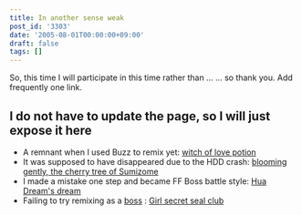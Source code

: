 ```yaml
---
title: In another sense weak
post_id: '3303'
date: '2005-08-01T00:00:00+09:00'
draft: false
tags: []
---
```


So, this time I will participate in this time rather than ... ... so thank you. Add frequently one link.

## I do not have to update the page, so I will just expose it here

*   A remnant when I used Buzz to remix yet: [witch of love potion](/filez/music/outtake/lp.mp3)
*   It was supposed to have disappeared due to the HDD crash: [blooming gently, the cherry tree of Sumizome](/filez/music/outtake/pcb.mp3)
*   I made a mistake one step and became FF Boss battle style: [Hua Dream's dream](/filez/music/outtake/k2.mp3)
*   Failing to try remixing as a [boss](/filez/music/outtake/c.mp3) : [Girl secret seal club](/filez/music/outtake/c.mp3)